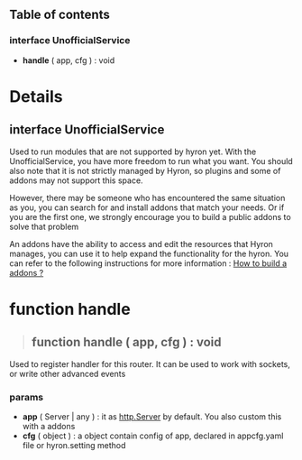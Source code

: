 ## **Table of contents**

### interface **UnofficialService**

-   **handle** ( app, cfg ) : void

# **Details**

## interface **UnofficialService**

Used to run modules that are not supported by hyron yet. With the UnofficialService, you have more freedom to run what you want. You should also note that it is not strictly managed by Hyron, so plugins and some of addons may not support this space.

However, there may be someone who has encountered the same situation as you, you can search for and install addons that match your needs. Or if you are the first one, we strongly encourage you to build a public addons to solve that problem

An addons have the ability to access and edit the resources that Hyron manages, you can use it to help expand the functionality for the hyron. You can refer to the following instructions for more information : [How to build a addons ?](addons-development/README.md)

# function handle

> ## function **handle** ( app, cfg ) : void

Used to register handler for this router. It can be used to work with sockets, or write other advanced events

### **params**

-   **app** ( Server | any ) : it as [http.Server](https://nodejs.org/api/http.html#http_class_http_server) by default. You also custom this with a addons
-   **cfg** ( object ) : a object contain config of app, declared in appcfg.yaml file or hyron.setting method
